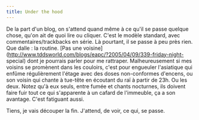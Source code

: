 ```yaml
---
title: Under the hood
---
```


De la part d'un blog, on s'attend quand même à ce qu'il se passe quelque
chose, qu'on ait de quoi lire ou cliquer. C'est le modèle standard, avec
commentaires/trackbacks en série. Là pourtant, il se passe à peu près rien.
Que dalle : la routine. [Pas une
voisine](http://www.tddsworld.com/blogs/eapc/?2005/04/09/339-friday-night-
special) dont je pourrais parler pour me rattraper. Malheureusement si mes
voisins se promènent dans les couloirs, c'est pour engueuler l'asiatique qui
enfûme régulièrement l'étage avec des doses non-conformes d'encens, ou son
voisin qui chante à tue-tête en écoutant du raï à partir de 23h. Ou les deux.
Notez qu'à eux seuls, entre fumée et chants nocturnes, ils doivent faire fuir
tout ce qui s'apparente à un cafard de l'immeuble, ça a son avantage. C'est
fatiguant aussi.

Tiens, je vais découper la fin. J'attend, de voir, ce qui, se passe.

